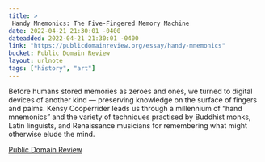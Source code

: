 ```yaml
---
title: > 
 Handy Mnemonics: The Five-Fingered Memory Machine
date: 2022-04-21 21:30:01 -0400
dateadded: 2022-04-21 21:30:01 -0400
link: "https://publicdomainreview.org/essay/handy-mnemonics"
bucket: Public Domain Review
layout: urlnote
tags: ["history", "art"]
--- 
```

Before humans stored memories as zeroes and ones, we turned to digital devices of another kind — preserving knowledge on the surface of fingers and palms. Kensy Cooperrider leads us through a millennium of “hand mnemonics” and the variety of techniques practised by Buddhist monks, Latin linguists, and Renaissance musicians for remembering what might otherwise elude the mind.
 <!-- end excerpt --> 
<div class='bucket'><a class='internal-link' href='/buckets/public-domain-review'>Public Domain Review</a></div> 
